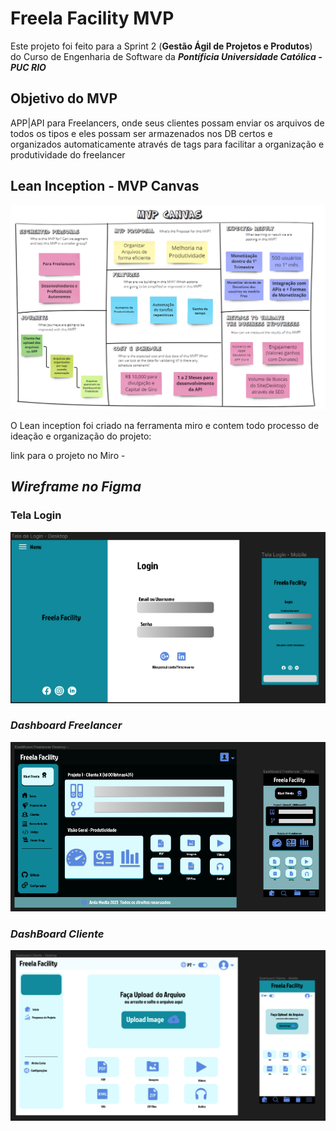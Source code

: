 # **Freela Facility MVP**

Este projeto foi feito para a Sprint 2 (**Gestão Ágil de Projetos e Produtos**) do Curso de Engenharia de Software da ***Pontíficia Universidade Católica - PUC RIO*** 

## Objetivo do MVP 
APP|API para Freelancers, onde seus clientes possam enviar os arquivos de todos os tipos e eles possam ser armazenados nos DB certos e organizados automaticamente através de tags para facilitar a organização e produtividade do freelancer

## Lean Inception - MVP Canvas 

![](https://github.com/Penichezito/Freela-Facility-MVP-Sprint-2/blob/main/img/MVP-Canvas-FF.png)

O Lean inception foi criado na ferramenta miro e contem todo processo de ideação e organização do projeto:

link para o projeto no Miro - 

## ***Wireframe no Figma***

### Tela Login 
![](https://github.com/Penichezito/Freela-Facility-MVP-Sprint-2/blob/main/wireframes/Tela-login-freela-facility.png)

### ***Dashboard Freelancer*** 
![](https://github.com/Penichezito/Freela-Facility-MVP-Sprint-2/blob/main/wireframes/Dashboard-Freelancer.png)

### ***DashBoard Cliente***
![](https://github.com/Penichezito/Freela-Facility-MVP-Sprint-2/blob/main/wireframes/Dashboard-Cliente.png)

